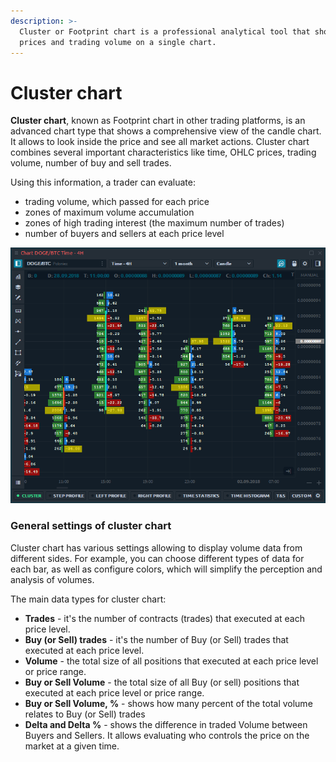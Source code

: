 ```yaml
---
description: >-
  Cluster or Footprint chart is a professional analytical tool that shows OHLC
  prices and trading volume on a single chart.
---
```


# Cluster chart

**Cluster chart**, known as Footprint chart in other trading platforms, is an advanced chart type that shows a comprehensive view of the candle chart. It allows to look inside the price and see all market actions. Cluster chart combines several important characteristics like time, OHLC prices, trading volume, number of buy and sell trades.

Using this information, a trader can evaluate:

* trading volume, which passed for each price
* zones of maximum volume accumulation
* zones of high trading interest \(the maximum number of trades\)
* number of buyers and sellers at each price level

![General view of Cluster chart which shows Trades and Delta](../../../.gitbook/assets/cluster-chart-general-view.png)

### General settings of cluster chart

Cluster chart has various settings allowing to display volume data from different sides. For example, you can choose different types of data for each bar, as well as configure colors, which will simplify the perception and analysis of volumes.

The main data types for cluster chart:

* **Trades** - it's the number of contracts \(trades\) that executed at each price level.
* **Buy \(or Sell\) trades** - it's the number of Buy \(or Sell\) trades that executed at each price level.
* **Volume** - the total size of all positions that executed at each price level or price range.
* **Buy or Sell Volume** - the total size of all Buy \(or sell\) positions that executed at each price level or price range.
* **Buy or Sell Volume, %** - shows how many percent of the total volume relates to Buy \(or Sell\) trades
* **Delta and Delta %** - shows the difference in traded Volume between Buyers and Sellers. It allows evaluating who controls the price on the market at a given time.



